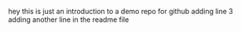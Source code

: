 hey
this is just an introduction to a demo repo for github
adding line 3 
adding another line in the readme file
